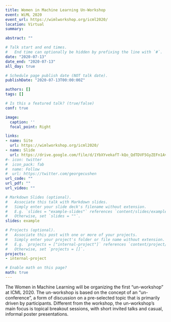 ```yaml
---
title: Women in Machine Learning Un-Workshop
event: WiML 2020
event_url: https://wimlworkshop.org/icml2020/
location: Virtual
summary: 

abstract: ""

# Talk start and end times.
#   End time can optionally be hidden by prefixing the line with `#`.
date: "2020-07-13"
date_end: "2020-07-13"
all_day: true

# Schedule page publish date (NOT talk date).
publishDate: "2020-07-13T00:00:00Z"

authors: []
tags: []

# Is this a featured talk? (true/false)
conf: true

image:
  caption: ''
  focal_point: Right

links:
- name: Site
  url: https://wimlworkshop.org/icml2020/
- name: Slide
  url: https://drive.google.com/file/d/1YbXYvekafT-kQo_QdTDVF5GyZEFn1Avg/view?usp=sharing
#- icon: twitter
#  icon_pack: fab
#  name: Follow
#  url: https://twitter.com/georgecushen
url_code: ""
url_pdf: ""
url_video: ""

# Markdown Slides (optional).
#   Associate this talk with Markdown slides.
#   Simply enter your slide deck's filename without extension.
#   E.g. `slides = "example-slides"` references `content/slides/example-slides.md`.
#   Otherwise, set `slides = ""`.
slides: example

# Projects (optional).
#   Associate this post with one or more of your projects.
#   Simply enter your project's folder or file name without extension.
#   E.g. `projects = ["internal-project"]` references `content/project/deep-learning/index.md`.
#   Otherwise, set `projects = []`.
projects:
- internal-project

# Enable math on this page?
math: true
---
```


The Women in Machine Learning will be organizing the first “un-workshop” at ICML 2020. The un-workshop is based on the concept of an “un-conference”, a form of discussion on a pre-selected topic that is primarily driven by participants. Different from the workshop, the un-workshop’s main focus is topical breakout sessions, with short invited talks and casual, informal poster presentations.




